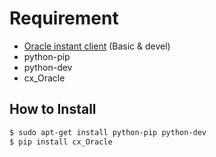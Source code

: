 # Requirement
* [Oracle instant client] (Basic & devel)
* python-pip
* python-dev
* cx_Oracle

## How to Install

```sh
$ sudo apt-get install python-pip python-dev
$ pip install cx_Oracle
```

[Oracle instant client]:http://www.oracle.com/technetwork/topics/linuxx86-64soft-092277.html
